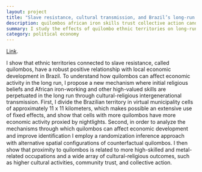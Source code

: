 ```yaml
---
layout: project
title: "Slave resistance, cultural transmission, and Brazil’s long-run economic development"
description: quilombos african iron skills trust collective action candomblé ogun
summary: I study the effects of quilombo ethnic territories on long-run development and propose a new mechanism related to religious beliefs and African iron-working skills.
category: political economy
---
```


[Link](http://github.com/gbrlambais). 

I show that ethnic territories connected to slave resistance, called quilombos, have a robust positive relationship with local economic development in Brazil. To understand how quilombos can aﬀect economic activity in the long run, I propose a new mechanism where initial religious beliefs and African iron-working and other high-valued skills are perpetuated in the long run through cultural-religious intergenerational transmission. First, I divide the Brazilian territory in virtual municipality cells of approximately 11 x 11 kilometers, which makes possible an extensive use of ﬁxed eﬀects, and show that cells with more quilombos have more economic activity proxied by nightlights. Second, in order to analyze the mechanisms through which quilombos can aﬀect economic development and improve identiﬁcation I employ a randomization inference approach with alternative spatial conﬁgurations of counterfactual quilombos. I then show that proximity to quilombos is related to more high-skilled and metal-related occupations and a wide array of cultural-religious outcomes, such as higher cultural activities, community trust, and collective action.